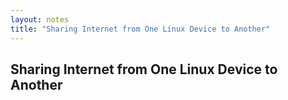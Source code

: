 ```yaml
---
layout: notes
title: "Sharing Internet from One Linux Device to Another"
---
```



<h2>Sharing Internet from One Linux Device to Another</h2>
<script src="https://gist.github.com/BarzinM/27c2fe468e559982d6634e67d04cf480.js?file=share_internet.md"></script>
<script src="https://gist.github.com/BarzinM/27c2fe468e559982d6634e67d04cf480.js?file=share_internet.sh"></script>